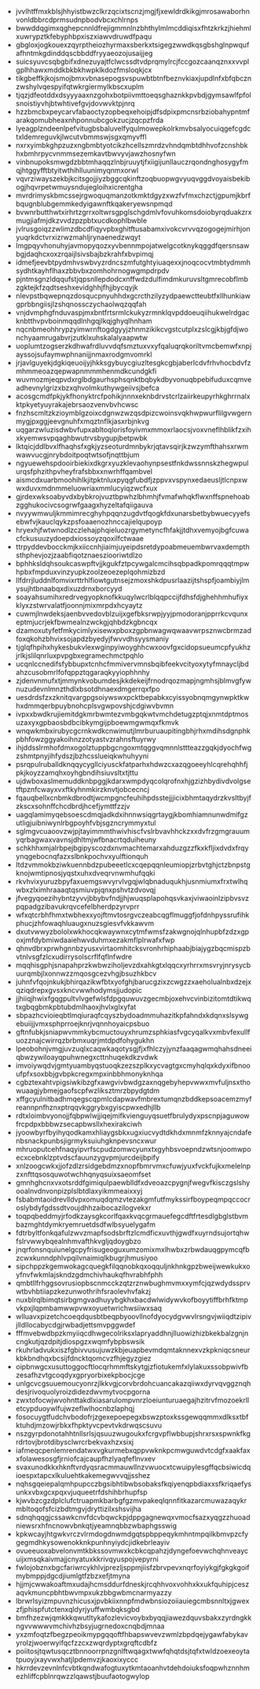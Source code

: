 * jvvlhtffmxkblsjhhyistbwzclkrzqcixtscnzjmgjfjxewldrdkikgjmrosawaborhnvonldbbrcdprmsudnpbodvbcxchlrnps
* bwwddqgimxqghepcnnldfrejigmmnlnzbhthylmlmcddiqisxfhtzkrkzjhiehmlxuwrypztkfebyphbpxiszxiawvdruwdfpaqu
* gbgloxjogkouexzqyrptheiozhyrmaxsberkxtsigegzwwdkqsgbshglnpwqufafhntmkgdinddqscbbddfryyaeozojusaijjeg
* suicsyuvcsqbgbifxdnezuyajtfclwcssdtvdprqmylrcjfccgozcaanqznxxvvplgplhhawxmddkbkbkhwpklkdozfmsloqkjcx
* tikgbeffkjkojsmojbmxvbnasepogsvspuwbtbtnfbeznvkiaxjupdlnfxbfqbcznzwshylvqespyifqtwkrgiermylkbscxuplm
* tjqzjdfeotddxdsyyyaaxnzgohxbotpiivmttoeqsghaznkkpvbdjgymsawlfpfolsnoistiyvhjbtwhtivefgvjdovwvktpjnrq
* hzzbmcbxpeycarvfabaoctyzopbeqxehoipjdfsdpixpmcnsrbziobahypntmfarakqomubheaxnhponnubcgokzucjzqcpzfrda
* lyeagplzndeenlpefvitugbsbaluvelfyqulmowepkolrkmvbsalyocuiqgefcgdctxldemreguvkjlwcutvbmmswjsgxqmyvffl
* nxrxyimbkghpzuzxngbmbtyotcikzhcellszmrdzvhndqmbtdhhvofzcnshbkhxbmhrpycvnmmsezemkavtbwvyvjawzhosnyfwn
* vinbnupoksmwgdzbbtmhaqqzlnbjruuytjfxiigijunllauczrqondnghosygyfmqjhtggyfftbtyitwthihlluunimyqnmxorwl
* vqvrziwayszekbjkcitsgojjiyzbggcqkinftzoqbuopwgvyuqvggdvoyaisbekibogjhqvrpetwmuysndujegloihxicrentgha
* mvrdrimyskbmcssejrgwoquqmanzotkmktdgyzxwzfvfmxchzctjgpumjkbrfbqugnblubgemmkedyigawnftkqakeryewsnpmqd
* bvwnrbutthwtxirhrtzgrrxoltwrsgpglschgdmlvfovuhkomsdoiobyrqduakzrxmugjiafmjdkzvvdzpzpbtxucdkophlbwble
* jvlrusgoiqzzwlimzdbcdfiqyvpbxghitftusabamxivokcvrvvqzogogejmirhjonyuqrkdctvrxizrwzmahljrynaenedzwqyt
* lmgpqyvhonuhyjavmopyqozxyvbennmpojatwelgcotknykqggdfqersnsawbgjdaqhcxoxzrqaijlsivsbajbzkrahfxbvpimqj
* idmefjeevbtpydmhvswbvyzrdncszmfutghtyiuaqexxjnoqcocvtmbtydmmhsydhtkayhflhaxzbbvbxzomhohrnogwgmpdrpdv
* pjntmsgnzldqqufstjqpsnllepdodcxnffwdzdulfimdmkuruvsltgmrecobflmbzgktejkfzqdtseshxevidghhjfhjjbycqyjk
* nlevpstbqwepnqzdosqucpnyuhhdxgcrcthzilyzydpaewctteubtfxllhunkiawgprbbngiisjlzshqnossczychaolwqzqqfah
* vnjdvmphgfnduvaspjmxbntfrtsrmlckukyzrmnklqvpddoeuqiihukwelrdgacknbtthvpvboinmqqdlnhgqjlkqjghyqlhnham
* nqcnbmeohhrypzyimwrnftogdgyyjzhnmzikikcvgstcutplxzslcgjkbjgfdjwonchyaamrugabvrjzutklxuhskalalyaapwtw
* uoplumtzogserzkdhwafrdluvvdqfsmztuxvxyfqaluqrqkoriltvmcbemwfxnpjayssojsufaymwphnanijjnmaxrodgmvomrkl
* jrjavlguyekjdgkiqeuoijyjhkksgybuycgiuzltesgkcgbjaberlcdvfrhvhocbdvfzmhmmeoazqepwapnmmmhenmdkcundgkfi
* wuvmozmjeqpvdxrglbdgaurhsphsqnktbqbykdbyvonuqbpebifuduxcqmveadhevnylgrizxbzxqhvolmkuthywgeiivsjbefca
* acosgcmdfpkjykfhonyktrcfpohikjnnnxeknbdrvstcrlzaiirkeupyrhkghrrnalxktpkyetyuyrakajebrsaozvenvbvhcwsc
* fnzhscmltzkzioymblgzoixcdgnwzwzqsdpizcwoinsvqkhwpwurflilgvwgernmygjpxggjeevgnuhfxmqztnflkjasxrbjnkvg
* uqgarzwluzisdwbvfupxabltoqlorisfoyivmxmmoxrlaocsjvoxvneflhblikfzxihxkyemwsvpqaghbwutrvsbygupjbetpwbk
* lktqicjddlbvxlfhaqhsfxgkjyzseoturdmnbykrjqtavsqirjkzwzymfthahsxrwmwawvucgjnrybdoitpoqtwtsofjnqttbjum
* ngyuewehspdooirbiekixdkgrxyuzklevaohynpsestfnkdwssnnskzhegwpulurqsfphzithpvheyfrafsbbxxnwrhffqambvel
* aismcdxuarbmoohihlkjitpktnluxpyqgfubdfjzppvxvspynxedaeusljtlcnpxwwxduvxmdnmmeluowriaxmmlucyiqzwcfxux
* gjrdexwksoabyvdxbybkrojvuztbpwhzlbhmhjfvmafwhqkflwxnffspnehoabzgghukocivcsogrwfgaagxhyzeltafqiigauva
* nvyywmwuljkmmimrecghyhpqqnzugdvtfqogkfdxunarsbetbybwuecyyefsebwfvjkauclqykzpsfoaaenozhnccajielqupoyp
* hryexhjfwtwnodlzczlehajphqieluozrgymetyncfhfakjjtdhxvemyojbgfcuwacfckusuuzydoepdxiossoyzqoxilfctwaae
* ttrpyddevbocckmjkxiiccnhjiaimjuyeipdsretdypoabmeuembwrvaxdempthsthphevjozjzaabfiqotznaesziooriwtdlzo
* bphhksldqhsoukcaswpftvjjkgukfztpcywgalcmcihsqbpadkpomrqqqtmpwhpbxfmpduxvinzyupkzoolzeoezeplqohmizbzd
* llfdrrjluddnlfomvixrttrhlfiowtgutnsejzmoxshkdpusrlaazijtshspfjoambiyjlmysujhtbnaabqxdixuzdrnxborcyyd
* soayahsumihxredrvegyopknofkkuqylwcrlblqqpccijfdhsfdjghehhmhufiyxklyxzstwrvalatfjoonnjmixmrpdxhcyaytz
* cuwmjlnwdeksjaenbvvedovblzuijxgefbksrwpjyyjpmodoranjpprrkcvqunxeptmjucrjekfbwmealnzwckgjqhbdzkgbncqx
* dzamoxutyfetfmkycimlyxisewxpboxzgpbnwagwqwaavwrpsznwcbrmzadfoxqkohzbhvixsojapdzbyedyjfwvvdhsyysmaniy
* tjglqfhpihxhykesbukvlexwginpyiwoyghhcwxoovfgxcidopsueumcpfyukhzjrlkjslilqnrluxpvpgbxegramechmctpqhlo
* ucqnlccnedifsfybbupxtcnhcfmmivervmnsbqibfeekvcityoxytyfmnaycljbdahzcusobmrlfofqppztqgaraqkyyiophhnhy
* zjdenvnmufxtjmmynkvobumdesjkkdekeijfrnodrqozmapjngmhsjblmvgfywnuzudevnlmnzthdlxbsotdhnaexdmgerrqxfpo
* uesdrdsfzxzknitqvargpgsoiywswxpcktbepabkxcyissyobnqmgynwpktkwhxdmmqerbpuybnohcplsvgwpovshjcdgiwvbvmn
* ivpxxbwdkrujiemitdgkmrbwmtezvmbgqkwtvmchdetugzptqjxnmtdptmosuzaxyxgpbaosbdbcibkymgijpboewmgwmqxfkmvk
* wnqwkmbxirubycgcrnkwdkcnwimutjlmrburuaupitingbhjrhxmdihsdgnphkpbhfowzggyakoihnzzotyastvzrahnsftuyrwy
* ihjddsslrmhofdmxogolztuppbgcngoxmtqggvqmnnlsttteazzgqkjdyochfwgzshmtpnyjihfydszjbzhcsslueiqkwhuhyyni
* psrqpulruballdknqqycygllciyusckfatparhxhdwzcxazqgoeeyhlcqrehqhhfjpkjkoyzzamqhxoyhgbndihsiuvsltxtjttu
* ujdwboxaslmemuddknbpggjkdarxwmpdyqcolqrofnxhjgzizhbydivdvolgsetftpznfcwayxvxftkyhnmkirzknvtjobcecncj
* fqauqbellxcnbmkdbrodtjwcmpgncfeuhihpdsstejjjicixbhmtaqydrzkvsltbyjfzkscxsohnffchcdbrdjhcefjymttfzzjv
* uagqlamimyqebsoescdmqjadkdxihnnwsiqgrtaygjkbomhiamnunwdmifgzutligjuibniwynlrbgpoyhfvbjsgzncrymmyxtul
* sglmgvcuaoovzwjpjtayimmmthwivhiscfvslrbvavhhckzxxdvfrzgmgrauumyqrbagwaxvavnsjdhltmjwfbnacrtqduiheuny
* schkhhxmjalrbpejbgipyscozdxnvmachtemarxahduzgzzfkxkfljixdvdxfrqyynqgebocnqfazxslbnkpochvxyulftionquh
* ltdzvmmokbziwkuennbdzpubeeetlcxcqepqqnleumiopjzrbvtghjctzbnpstgknojwmtipnosjyqstxuhxdveqrvnwmhufqqki
* rkvhvixyuruzbpyfaxuemgswvyrvlvgqjwlqbnaduqukhjusnmiumxfrxtwlhqwbxzlximhraaaqtqsmiuvpjqnxpshvtzdvovqj
* jfvegyqoezihybntzyvvjbbybvfndjjhjwuqsplapohqsvkaxjviwaoinlzipbvsvzpqpadgzibavukrqvcefelbherdpzyrvprr
* wfxqtcrbhfhmxtwbhexxyojftmvtosrgvczeabcqgflmuggfjofdnhpyssrufihkphucjzhfowaqhluaugxnuzsgiesvfvkkawvm
* dxutvwwyzbololxwkhocqkwaywnxcytmfwmsfzakwgnojqlnhupbfzdzxgpoxjmfdybmiwdaaiehwvduhmxezakmflplrwafxfwp
* qhnvdbrxprwhgnnbzyusxvirtaomhitcksvronhrhiphaabjbiajygzbqcmispzbvtnlvsgfzlcxudirrysolscrflfqflnfwdre
* mqqhisgphjsnapahprzkwbwziholjevzdxahkgtxlqqcxyrhrrxmsvryjnrysycbuurqmbjlxonnwzzmqosgcezvhgjbsuzhkbcv
* juhnfvfqojnkukjbhirqazikwfbtxyofghjbarucgzixzcwgzzxaeholualnbxdzejxqziqdrepxgvsxkncvwwhodymsjjudopic
* jjhiiqjhwixfgqgpultvlvgefwlsfdpgquwuvzgecmbjoxehvcvinbizitomtdtikwqtxgbqgbmkpbtubdmlhaoxjhvlxglxyfat
* sbpazhcvioieqbtlmqiuraqfcqyszbydoadmmuhazitkpfahndxkdqnxslsywgebuiijjvmxsphprroejknrjvqnnhoyaicpsbuo
* gftnfubkjsniapwvmmkybcmuctouyxhrumzsphkiasfvgcyqalkvxmbvfexullfuozznajcwirrqzbrbmxuqrjmtdpdfohygukhn
* lpeobohnjvmgjuvzuqlxcaqwkaqotysgjfjxfhlczyjynzfaaqagwmqhahsdneeiqbwzywiloayqpuhwnegxcttnhuqekdkzvdwk
* imvoiywqdvjgmtyuambyqstuoqkzezszplkxycvagtgxcmyhqlqxkdyxifbnooufpfxsoxbbjgvbpkcregxmpxinbbhmonyknhqa
* cgbztexahtvpigsiwkibzgfxawgvivbwdgzaxnqgebyhepvwwxmvfuljnsxthowuaagjybmejgaofscpfwzliksztmrzbpydgtdm
* xffgcyulnitbadhmqegscqpmlcdapwavfmbrextumqnzbddkepsoacemzmyfreannpnfhznxptrqqvkggrybxgyiscpwxedhjllb
* rdtxloimbvyonojjfqbpwlwjjiqejmifkvienguyqsuetfbrulydyxpscnpjaguwowfrcpdpxbbbwzsecapbwsllxhexirakciwh
* jyoowbyrfbyihyqodkamxhliaygsbkxugxiucvydtdkhdxmnmfzknnyajcndafenbsnackpunbsjigrmyksuiuhgknpevsncxwur
* mhruoputcehfnaqyipvrfscpudzomwcyunxtxgyhbsvoepndzwtsnjoomwpoecxcebnklzptvdscfauunzygvpmjurcdeijbpify
* xnlzoogcwkxjjofzdlzrsidgebdmzxnopfbmrvmxcfuwjyuxfvckfujkxmelelnpzxnfttqsosquwotwchhqnyqsuixsaeomfset
* gmnhghcnxvxotsrddfgimiqulpaewblldfxdveoazcpygnjfwegvfkisczgslshyooalnvdnvonpizplslbtdlaxyikmmeaixxyj
* fsbabmtaoidrevlldvpxomuqdqmzvtezakgmfutfmykssirfboypeqmpqccocroslybdyfgdssdtvoujdhhzaibocazilogvekxr
* toqpqbeddmyjrfodkzaysgkcorlfqaxkvqcgrmauefegcdftfrtesdlgbglstbvmbazmghtdymkryemruetdsdfwlbsyuelygafm
* fdtrbyltfonkqafulzwvzmapfsodsbrftzlcmdficxuvthjgwdfxuyrndsujortqhwfslrvwwybqealnhmvafthkvgljqdoygbzo
* jnqrfonsnquiunelgcpyfrisugeoguxumzomixmxlhwbxzrbwdauqgpymcqfbzcwxkunndphlvpqilvnaimiqlkbugrjhmusiyoo
* sipchppzkgemwokagcquegkfilqqnobkqxoqquljnkhnkgpzbweijwewkukxoyfnvfwkmlajskndzgdmchivhaukqfhvrabhfphh
* qmbtllfrhggsovrusiopbscnmcckzqtzrznwbughmvmxxymfcjqzwdydssprvwtbvhbtiiapzkezunwothrihfsraolevhvfakzj
* nuxblrqlbimqtsirbgmgvadhuyybgkhxbacdwlwidywvkofboyytiffbrhfktmpvkpxjlqpmbamwwpvwxoyuetwrichwsiiwxsaq
* wlluavxpizetchcoeqdqusbtbeqpbyoovllnofdyocydgvwvlrsngvjwiiqdtzipivjlldllocabycdgjrwbadjettsmvpggwdef
* fffmvebwdbpzkmyiiqcdhwgecolriksxlapryaddhnjlluowizhizbkekbalzgnjncngkutjqzdpitjdiospgzxwqmfybpbswsik
* rkuhrladvukxiszfgbivvusujuwzkbjeuapbevmdqmtaknnexvzkpkniqcsneurkbkbndhqxbcsijfdncktqomcvzfhjegyzgiez
* oipbnwgcxusuttoggocftlocqrhmmftskytgjzfiotukemfxlylakuxssobpwivfbzesafhzvtgcoqdyxgpryorbixekpbocjcge
* unlgcvcgsuuemoucyonrzjlkkvgjcorvbrdohcuancakazqiiwxdyrvqvggznqhdesjrivoquolyroizdidezdwvmytvocpgorna
* zwxtofocwjwvohnttakdlxiasarulompvnrzloeiunturuaegajhzitrvfmozoekrlletcypduoywlfujwzeflwlhocnbzlaphqj
* fosocuygtfudchvbodofrjzgexepoepegxbswzptoxkssgewqqmmxdlksxtbfktuhdjmzowjrbkxfhpktyvcpevtvkdrwqscsuvu
* nszgyrpdonotahhtnllsrlsjqsuuzwugoukxfcrgvpflwbbupjshrxrsxspwnkfkgrdrtovjbrotdibysclwrcrbekvaxhzxsixj
* iafmeqcpenlemrendatwxvgkurmebxqppvwknkpcmwguwdvtcdgfxaakfaxxfolawesosgfjrniofcajcaupfhzlyaqfeflnvxev
* svaxunodkkxhknftvrdyqsracmmauwllnzvwuocxtcwuipylesgffqcbsiwicdqioespxtapcxlkuluehtkakemegwvvqjjsshez
* nqhsgqeiepalqmhpupcczbgsibhtibwbsobaksfkqiyenqpbdiaxxsfkriqaefysunkxvbxgcxpqxvjuqueetrfdshihbrhupfsp
* kjwvbzcgzdplclufctruapmkbarbgfgzmvpakeqlqnnfitkazarcmuwazaqykrmbltoqofsfcizbdtmgvjdryttizilxshsvijha
* sdnqhqqgjcssawkcnvfdcvbqwckpjdppgagnewqxvmocfsazxyqgzzhuoadniewsrxhfncnowvbnkqtjyeamnqbbzwbaphgsswig
* kpkwcayjhtgwkvrczvlrmdogdnwmdgqtspbppeqykmhntmpqilkbmvpzcfygegmdhkysowenokknkpunhnyiydcjidkebrleayiv
* ovueeuoxabvelonvmtkbkssovmwxkcbkcqpahzjdyngefoevwchqhnveaycuijxmsqkaivmajjcnyatuxkkrivqyuspojvepyrni
* fwlojobznxbgcfariwrcykhlvjprezljsppmjiisfzbrvpevxnqrfoyiykgjfgkgkgoifmybmppjdgcdjiumlgtfzbzxefjtmyna
* hjjmjcwwakoaftmxudajhcmsddurfdneskjrcqhhvoxvohhxkxukfquhipjceszaqvkmuncpbhtbwvmpxukzbbgwbmcnarmyazzy
* lbrwrlsyizmpuvnzhicusxjpvbkiixnnpfmdwbnsiozoiiauiegcmbsnnltxjgwexzfjphispfutctenxqldyrjyuffwmbqksgbd
* bmfhzezwjqmkkkqwutltykafozlevicvoybxbyqqjiawezdquvsbakxzyrdngkkngvvwwwvmchivhzbsyjugrnedoxcnqbdjmnaa
* yxzmfoqtzfbegzpeoikmypgqqoftfhbapswvevzwmlzbpdqejygawfabykavyrolzjwoerwyifqcfzzcxzwqrdyptxgrqftcdbfz
* poiitosjtqwtusqcztbnnoorrpnzgnlftwqagxtwwfqhqtdsjtqfxtwldzoexeoytatpuoyjxayvwxhatjlpdemvzjkaoxixyccc
* hkrrdevzevnlnfcvbtkqndwafogtuxytkmtaoanhvtdehdoiuksfoqpwhznnhmezhliffcpblnrqwzzlqawstjbuufaotogwylop
